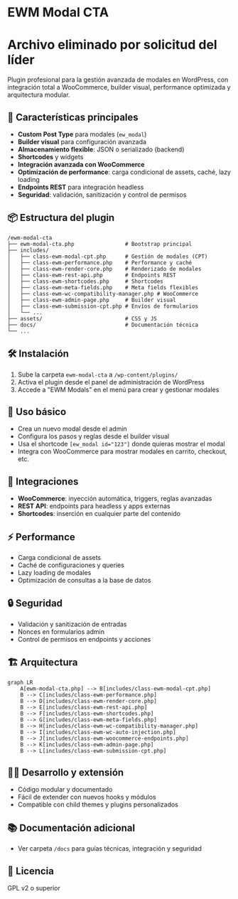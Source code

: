 # EWM Modal CTA
# Archivo eliminado por solicitud del líder
Plugin profesional para la gestión avanzada de modales en WordPress, con integración total a WooCommerce, builder visual, performance optimizada y arquitectura modular.

## 🚀 Características principales
- **Custom Post Type** para modales (`ew_modal`)
- **Builder visual** para configuración avanzada
- **Almacenamiento flexible**: JSON o serializado (backend)
- **Shortcodes** y widgets
- **Integración avanzada con WooCommerce**
- **Optimización de performance**: carga condicional de assets, caché, lazy loading
- **Endpoints REST** para integración headless
- **Seguridad**: validación, sanitización y control de permisos

## 📦 Estructura del plugin

```
/ewm-modal-cta
├── ewm-modal-cta.php                # Bootstrap principal
├── includes/
│   ├── class-ewm-modal-cpt.php      # Gestión de modales (CPT)
│   ├── class-ewm-performance.php    # Performance y caché
│   ├── class-ewm-render-core.php    # Renderizado de modales
│   ├── class-ewm-rest-api.php       # Endpoints REST
│   ├── class-ewm-shortcodes.php     # Shortcodes
│   ├── class-ewm-meta-fields.php    # Meta fields flexibles
│   ├── class-ewm-wc-compatibility-manager.php # WooCommerce
│   ├── class-ewm-admin-page.php     # Builder visual
│   ├── class-ewm-submission-cpt.php # Envíos de formularios
│   └── ...
├── assets/                          # CSS y JS
├── docs/                            # Documentación técnica
└── ...
```

## 🛠️ Instalación
1. Sube la carpeta `ewm-modal-cta` a `/wp-content/plugins/`
2. Activa el plugin desde el panel de administración de WordPress
3. Accede a "EWM Modals" en el menú para crear y gestionar modales

## 🧩 Uso básico
- Crea un nuevo modal desde el admin
- Configura los pasos y reglas desde el builder visual
- Usa el shortcode `[ew_modal id="123"]` donde quieras mostrar el modal
- Integra con WooCommerce para mostrar modales en carrito, checkout, etc.

## 🔗 Integraciones
- **WooCommerce**: inyección automática, triggers, reglas avanzadas
- **REST API**: endpoints para headless y apps externas
- **Shortcodes**: inserción en cualquier parte del contenido

## ⚡ Performance
- Carga condicional de assets
- Caché de configuraciones y queries
- Lazy loading de modales
- Optimización de consultas a la base de datos

## 🔒 Seguridad
- Validación y sanitización de entradas
- Nonces en formularios admin
- Control de permisos en endpoints y acciones

## 🏗️ Arquitectura

```mermaid
graph LR
    A[ewm-modal-cta.php] --> B[includes/class-ewm-modal-cpt.php]
    B --> C[includes/class-ewm-performance.php]
    B --> D[includes/class-ewm-render-core.php]
    B --> E[includes/class-ewm-rest-api.php]
    B --> F[includes/class-ewm-shortcodes.php]
    B --> G[includes/class-ewm-meta-fields.php]
    B --> H[includes/class-ewm-wc-compatibility-manager.php]
    B --> I[includes/class-ewm-wc-auto-injection.php]
    B --> J[includes/class-ewm-woocommerce-endpoints.php]
    B --> K[includes/class-ewm-admin-page.php]
    B --> L[includes/class-ewm-submission-cpt.php]
```

## 👨‍💻 Desarrollo y extensión
- Código modular y documentado
- Fácil de extender con nuevos hooks y módulos
- Compatible con child themes y plugins personalizados

## 📚 Documentación adicional
- Ver carpeta `/docs` para guías técnicas, integración y seguridad

## 📝 Licencia
GPL v2 o superior
